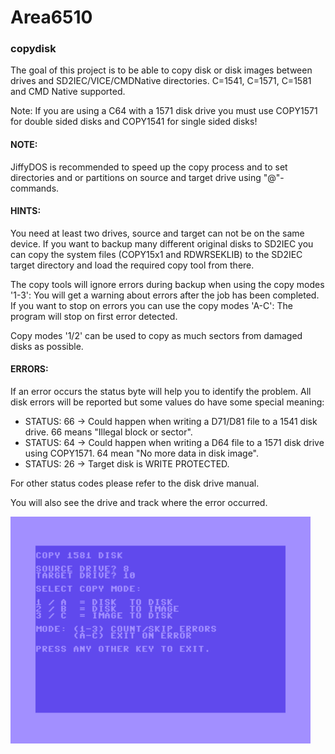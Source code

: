 # Area6510

### copydisk
The goal of this project is to be able to copy disk or disk images between drives and SD2IEC/VICE/CMDNative directories.
C=1541, C=1571, C=1581 and CMD Native supported.

Note: If you are using a C64 with a 1571 disk drive you must use COPY1571 for double sided disks and COPY1541 for single sided disks!

#### NOTE:
JiffyDOS is recommended to speed up the copy process and to set directories and or partitions on source and target drive using "@"-commands.

#### HINTS:
You need at least two drives, source and target can not be on the same device.
If you want to backup many different original disks to SD2IEC you can copy the system files (COPY15x1 and RDWRSEKLIB) to the SD2IEC target directory and load the required copy tool from there.

The copy tools will ignore errors during backup when using the copy modes '1-3': You will get a warning about errors after the job has been completed.
If you want to stop on errors you can use the copy modes 'A-C': The program will stop on first error detected.

Copy modes '1/2' can be used to copy as much sectors from damaged disks as possible.

#### ERRORS:
If an error occurs the status byte will help you to identify the problem. All disk errors will be reported but some values do have some special meaning:

- STATUS: 66  -> Could happen when writing a D71/D81 file to a 1541 disk drive. 66 means "Illegal block or sector".
- STATUS: 64  -> Could happen when writing a D64 file to a 1571 disk drive using COPY1571. 64 mean "No more data in disk image".
- STATUS: 26  -> Target disk is WRITE PROTECTED.

For other status codes please refer to the disk drive manual.

You will also see the drive and track where the error occurred.

![screenshot#1](copydisk-01.png "CopyDisk Screenshot #1")
